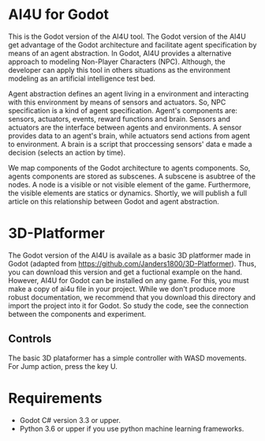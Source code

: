 # AI4U for Godot
This is the Godot version of the AI4U tool. The Godot version of the AI4U get advantage of the Godot architecture and facilitate agent specification by means of an agent abstraction. In Godot, AI4U provides a alternative approach to modeling Non-Player Characters (NPC). Although, the developer can apply this tool in others situations as the environment modeling as an artificial intelligence test bed. 

Agent abstraction defines an agent living in a environment and interacting with this environment by means of sensors and actuators. So, NPC specification is a kind of agent specification. Agent's components are: sensors, actuators, events, reward functions and brain. Sensors and actuators are the interface between agents and environments. A sensor provides data to an agent's brain, while actuators send actions from agent to environment. A brain is a script that proccessing sensors' data e made a decision (selects an action by time).

We map components of the Godot architecture to agents components. So, agents components are stored as subscenes. A subscene is asubtree of the nodes. A node is a visible or not visible element of the game. Furthermore, the visible elements are statics or dynamics. Shortly, we will publish a full article on this relationship between Godot and agent abstraction. 


# 3D-Platformer
The Godot version of the AI4U is availale as a basic 3D platformer made in Godot (adapted from https://github.com/Janders1800/3D-Platformer). Thus, you can download this version and get a fuctional example on the hand. However, AI4U for Godot can be installed on any game. For this, you must make a copy of ai4u file in your project. While we don't produce more robust documentation, we recommend that you download this directory and import the project into it for Godot. So study the code, see the connection between the components and experiment.

## Controls
The basic 3D plataformer  has a simple controller with WASD movements. For Jump action, press the key U.

# Requirements

*	Godot C# version 3.3 or upper.
*	Python 3.6 or upper if you use python machine learning frameworks.	 